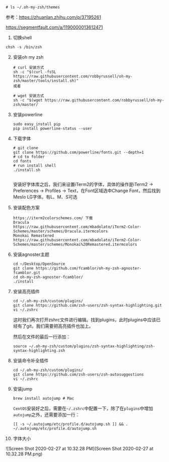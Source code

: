 ```
# ls ~/.oh-my-zsh/themes
```

参考：https://zhuanlan.zhihu.com/p/37195261

https://segmentfault.com/a/1190000013612471

1. 切换shell

```
chsh -s /bin/zsh
```

2. 安装oh my zsh

   ```
   # curl 安装方式
   sh -c "$(curl -fsSL https://raw.githubusercontent.com/robbyrussell/oh-my-zsh/master/tools/install.sh)"
   或者
   
   # wget 安装方式
   sh -c "$(wget https://raw.githubusercontent.com/robbyrussell/oh-my-zsh/master/
   ```

3. 安装powerline

   ```
   sudo easy_install pip
   pip install powerline-status --user
   ```

   

4. 下载字体

   ```
   # git clone
   git clone https://github.com/powerline/fonts.git --depth=1
   # cd to folder
   cd fonts
   # run install shell
   ./install.sh
   
   
   ```

   安装好字体库之后，我们来设置iTerm2的字体，具体的操作是iTerm2 -> Preferences -> Profiles -> Text，在Font区域选中Change Font，然后找到Meslo LG字体。有L、M、S可选

5. 安装配色方案

   ```
   https://iterm2colorschemes.com/ 下载
   Dracula
   https://raw.githubusercontent.com/mbadolato/iTerm2-Color-Schemes/master/schemes/Dracula.itermcolors
   Monokai Remastered
   https://raw.githubusercontent.com/mbadolato/iTerm2-Color-Schemes/master/schemes/Monokai%20Remastered.itermcolors
   ```

6. 安装agnoster主题

   ```
   cd ~/Desktop/OpenSource
   git clone https://github.com/fcamblor/oh-my-zsh-agnoster-fcamblor.git
   cd oh-my-zsh-agnoster-fcamblor/
   ./install
   ```

7. 安装高亮插件

   ```
   cd ~/.oh-my-zsh/custom/plugins/
   git clone https://github.com/zsh-users/zsh-syntax-highlighting.git
   vi ~/.zshrc
   ```

   这时我们再次打开zshrc文件进行编辑。找到plugins，此时plugins中应该已经有了git，我们需要把高亮插件也加上。

   然后在文件的最后一行添加：

   ```
   source ~/.oh-my-zsh/custom/plugins/zsh-syntax-highlighting/zsh-syntax-highlighting.zsh
   ```

8. 安装命令补全插件

   ```
   cd ~/.oh-my-zsh/custom/plugins/
   git clone https://github.com/zsh-users/zsh-autosuggestions
   vi ~/.zshrc
   ```

9. 安装jump

   ```
   brew install autojump # Mac
   ```

   `CentOS`安装好之后，需要在`~/.zshrc`中配置一下，除了在`plugins`中增加`autojump`之外，还需要添加一行：

   ```
   [[ -s ~/.autojump/etc/profile.d/autojump.sh ]] && . ~/.autojump/etc/profile.d/autojump.sh
   ```

10. 字体大小

![Screen Shot 2020-02-27 at 10.32.28 PM](Screen Shot 2020-02-27 at 10.32.28 PM.png)

